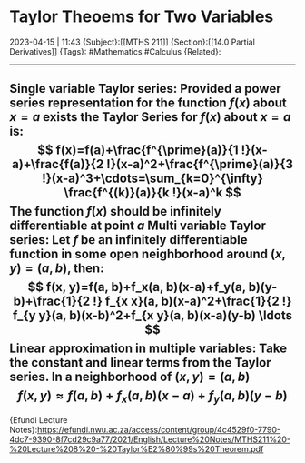 # Taylor Theoems for Two Variables
2023-04-15 | 11:43
{Subject}:[[MTHS 211]]
{Section}:[[14.0 Partial Derivatives]]
{Tags}: #Mathematics #Calculus 
{Related}:

--- 
Single variable Taylor series:
Provided a power series representation for the function $f(x)$ about $x=a$ exists the Taylor Series for $f(x)$ about $x=a$ is:
$$
f(x)=f(a)+\frac{f^{\prime}(a)}{1 !}(x-a)+\frac{f(a)}{2 !}(x-a)^2+\frac{f^{\prime}(a)}{3 !}(x-a)^3+\cdots=\sum_{k=0}^{\infty} \frac{f^{(k)}(a)}{k !}(x-a)^k
$$
The function $f(x)$ should be infinitely differentiable at point $a$
Multi variable Taylor series:
Let $f$ be an infinitely differentiable function in some open neighborhood around $(x, y)=(a, b)$, then:
$$
f(x, y)=f(a, b)+f_x(a, b)(x-a)+f_y(a, b)(y-b)+\frac{1}{2 !} f_{x x}(a, b)(x-a)^2+\frac{1}{2 !} f_{y y}(a, b)(x-b)^2+f_{x y}(a, b)(x-a)(y-b) \ldots
$$
Linear approximation in multiple variables: Take the constant and linear terms from the Taylor series. In a neighborhood of $(x, y)=(a, b)$
$$
f(x, y) \approx f(a, b)+f_x(a, b)(x-a)+f_y(a, b)(y-b)
$$
--- 
{Efundi Lecture Notes}:https://efundi.nwu.ac.za/access/content/group/4c4529f0-7790-4dc7-9390-8f7cd29c9a77/2021/English/Lecture%20Notes/MTHS211%20-%20Lecture%208%20-%20Taylor%E2%80%99s%20Theorem.pdf